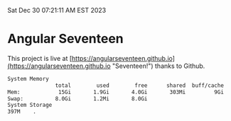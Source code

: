 Sat Dec 30 07:21:11 AM EST 2023

# Angular Seventeen


This project is live at [https://angularseventeen.github.io](https://angularseventeen.github.io "Seventeen!") thanks to Github.

```bash
System Memory
               total        used        free      shared  buff/cache   available
Mem:            15Gi       1.9Gi       4.0Gi       303Mi         9Gi        13Gi
Swap:          8.0Gi       1.2Mi       8.0Gi
System Storage
397M	.
```
